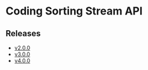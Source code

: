 # Coding Sorting Stream API

## Releases

- [v2.0.0](https://TechSysApi.github.io/coding-sorting-stream-api-dist/v2.0.0/ui/?url=../complete-api.yaml)
- [v3.0.0](https://TechSysApi.github.io/coding-sorting-stream-api-dist/v3.0.0/ui/?url=../complete-api.yaml)
- [v4.0.0](https://TechSysApi.github.io/coding-sorting-stream-api-dist/v4.0.0/ui/?url=../complete-api.yaml)
